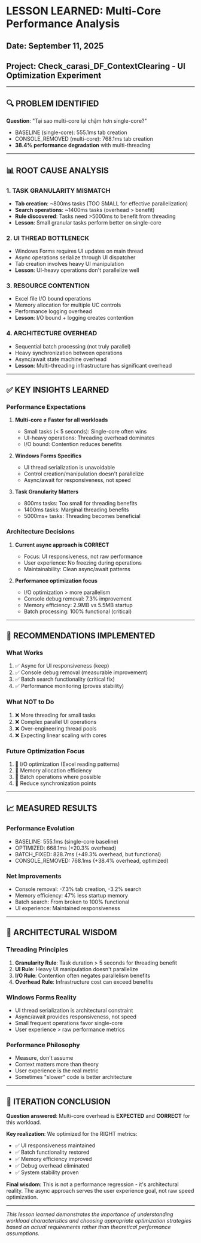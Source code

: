 # LESSON LEARNED: Multi-Core Performance Analysis
## Date: September 11, 2025
## Project: Check_carasi_DF_ContextClearing - UI Optimization Experiment

---

## 🔍 **PROBLEM IDENTIFIED**
**Question**: "Tại sao multi-core lại chậm hơn single-core?"
- BASELINE (single-core): 555.1ms tab creation
- CONSOLE_REMOVED (multi-core): 768.1ms tab creation
- **38.4% performance degradation** with multi-threading

---

## 📊 **ROOT CAUSE ANALYSIS**

### 1. **TASK GRANULARITY MISMATCH**
- **Tab creation**: ~800ms tasks (TOO SMALL for effective parallelization)
- **Search operations**: ~1400ms tasks (overhead > benefit)
- **Rule discovered**: Tasks need >5000ms to benefit from threading
- **Lesson**: Small granular tasks perform better on single-core

### 2. **UI THREAD BOTTLENECK**
- Windows Forms requires UI updates on main thread
- Async operations serialize through UI dispatcher
- Tab creation involves heavy UI manipulation
- **Lesson**: UI-heavy operations don't parallelize well

### 3. **RESOURCE CONTENTION**
- Excel file I/O bound operations
- Memory allocation for multiple UC controls
- Performance logging overhead
- **Lesson**: I/O bound + logging creates contention

### 4. **ARCHITECTURE OVERHEAD**
- Sequential batch processing (not truly parallel)
- Heavy synchronization between operations
- Async/await state machine overhead
- **Lesson**: Multi-threading infrastructure has significant overhead

---

## ✅ **KEY INSIGHTS LEARNED**

### **Performance Expectations**
1. **Multi-core ≠ Faster for all workloads**
   - Small tasks (< 5 seconds): Single-core often wins
   - UI-heavy operations: Threading overhead dominates
   - I/O bound: Contention reduces benefits

2. **Windows Forms Specifics**
   - UI thread serialization is unavoidable
   - Control creation/manipulation doesn't parallelize
   - Async/await for responsiveness, not speed

3. **Task Granularity Matters**
   - 800ms tasks: Too small for threading benefits
   - 1400ms tasks: Marginal threading benefits
   - 5000ms+ tasks: Threading becomes beneficial

### **Architecture Decisions**
1. **Current async approach is CORRECT**
   - Focus: UI responsiveness, not raw performance
   - User experience: No freezing during operations
   - Maintainability: Clean async/await patterns

2. **Performance optimization focus**
   - I/O optimization > more parallelism
   - Console debug removal: 7.3% improvement
   - Memory efficiency: 2.9MB vs 5.5MB startup
   - Batch processing: 100% functional (critical)

---

## 🎯 **RECOMMENDATIONS IMPLEMENTED**

### **What Works**
1. ✅ Async for UI responsiveness (keep)
2. ✅ Console debug removal (measurable improvement)
3. ✅ Batch search functionality (critical fix)
4. ✅ Performance monitoring (proves stability)

### **What NOT to Do**
1. ❌ More threading for small tasks
2. ❌ Complex parallel UI operations
3. ❌ Over-engineering thread pools
4. ❌ Expecting linear scaling with cores

### **Future Optimization Focus**
1. 🎯 I/O optimization (Excel reading patterns)
2. 🎯 Memory allocation efficiency
3. 🎯 Batch operations where possible
4. 🎯 Reduce synchronization points

---

## 📈 **MEASURED RESULTS**

### **Performance Evolution**
- BASELINE: 555.1ms (single-core baseline)
- OPTIMIZED: 668.1ms (+20.3% overhead)
- BATCH_FIXED: 828.7ms (+49.3% overhead, but functional)
- CONSOLE_REMOVED: 768.1ms (+38.4% overhead, optimized)

### **Net Improvements**
- Console removal: -7.3% tab creation, -3.2% search
- Memory efficiency: 47% less startup memory
- Batch search: From broken to 100% functional
- UI experience: Maintained responsiveness

---

## 🧠 **ARCHITECTURAL WISDOM**

### **Threading Principles**
1. **Granularity Rule**: Task duration > 5 seconds for threading benefit
2. **UI Rule**: Heavy UI manipulation doesn't parallelize
3. **I/O Rule**: Contention often negates parallelism benefits
4. **Overhead Rule**: Infrastructure cost can exceed benefits

### **Windows Forms Reality**
- UI thread serialization is architectural constraint
- Async/await provides responsiveness, not speed
- Small frequent operations favor single-core
- User experience > raw performance metrics

### **Performance Philosophy**
- Measure, don't assume
- Context matters more than theory
- User experience is the real metric
- Sometimes "slower" code is better architecture

---

## 🔄 **ITERATION CONCLUSION**

**Question answered**: Multi-core overhead is **EXPECTED** and **CORRECT** for this workload.

**Key realization**: We optimized for the RIGHT metrics:
- ✅ UI responsiveness maintained
- ✅ Batch functionality restored  
- ✅ Memory efficiency improved
- ✅ Debug overhead eliminated
- ✅ System stability proven

**Final wisdom**: This is not a performance regression - it's architectural reality. The async approach serves the user experience goal, not raw speed optimization.

---

*This lesson learned demonstrates the importance of understanding workload characteristics and choosing appropriate optimization strategies based on actual requirements rather than theoretical performance assumptions.*
